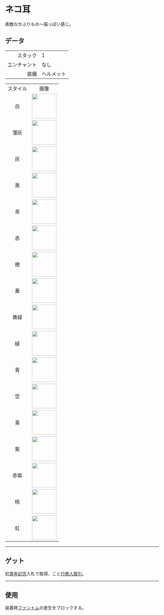 # ネコ耳
素敵なかぶりもの～猫っぽい感じ。

## データ
<table>
    <tr><td align="end">スタック</td><td>1</td></tr>
    <tr><td align="end">エンチャント</td><td>なし</td></tr>
    <tr><td align="end">装備</td><td>ヘルメット</td></tr>
</table>
<table>
    <tr><td align="center">スタイル</td><td align="center">画像</td></tr>
    <tr><td align="center">白</td><td><img src="https://i.imgur.com/iaXK5vI.png" height="80"/></td></tr>
    <tr><td align="center">薄灰</td><td><img src="https://i.imgur.com/fxumagJ.png" height="80"/></td></tr>
    <tr><td align="center">灰</td><td><img src="https://i.imgur.com/FGfESMD.png" height="80"/></td></tr>
    <tr><td align="center">黑</td><td><img src="https://i.imgur.com/5O2RByf.png" height="80"/></td></tr>
    <tr><td align="center">茶</td><td><img src="https://i.imgur.com/tzSvExo.png" height="80"/></td></tr>
    <tr><td align="center">赤</td><td><img src="https://i.imgur.com/q77q0jA.png" height="80"/></td></tr>
    <tr><td align="center">橙</td><td><img src="https://i.imgur.com/EpsAVxf.png" height="80"/></td></tr>
    <tr><td align="center">黃</td><td><img src="https://i.imgur.com/mcbyRab.png" height="80"/></td></tr>
    <tr><td align="center">黄緑</td><td><img src="https://i.imgur.com/hWMHkeR.png" height="80"/></td></tr>
    <tr><td align="center">緑</td><td><img src="https://i.imgur.com/XcQWmvn.png" height="80"/></td></tr>
    <tr><td align="center">青</td><td><img src="https://i.imgur.com/WecuWFl.png" height="80"/></td></tr>
    <tr><td align="center">空</td><td><img src="https://i.imgur.com/0dvhssz.png" height="80"/></td></tr>
    <tr><td align="center">青</td><td><img src="https://i.imgur.com/NfHFPt0.png" height="80"/></td></tr>
    <tr><td align="center">紫</td><td><img src="https://i.imgur.com/dbUdUAj.png" height="80"/></td></tr>
    <tr><td align="center">赤紫</td><td><img src="https://i.imgur.com/joq0TtF.png" height="80"/></td></tr>
    <tr><td align="center">桃</td><td><img src="https://i.imgur.com/edi1Dm8.png" height="80"/></td></tr>
    <tr><td align="center">虹</td><td><img src="https://i.imgur.com/9vi3xsa.gif" height="80"/></td></tr>
</table>

---

## ゲット
虹[周年記念](../feature/anniversary.md)入札で取得、こと[行商人取引](../feature/enhanced_wandering_trader.md)。

---

## 使用
装着時[ファントム](https://minecraft.fandom.com/ja/wiki/ファントム)の産生をブロックする。